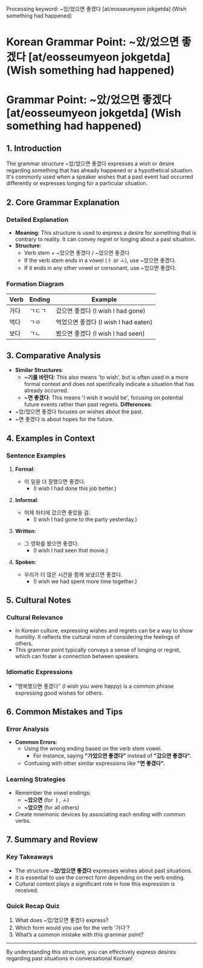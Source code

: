Processing keyword: ~았/었으면 좋겠다 [at/eosseumyeon jokgetda] (Wish something had happened)
# Korean Grammar Point: ~았/었으면 좋겠다 [at/eosseumyeon jokgetda] (Wish something had happened)
# Grammar Point: ~았/었으면 좋겠다 [at/eosseumyeon jokgetda] (Wish something had happened)
## 1. Introduction
The grammar structure ~았/었으면 좋겠다 expresses a wish or desire regarding something that has already happened or a hypothetical situation. It's commonly used when a speaker wishes that a past event had occurred differently or expresses longing for a particular situation.
## 2. Core Grammar Explanation
### Detailed Explanation
- **Meaning**: This structure is used to express a desire for something that is contrary to reality. It can convey regret or longing about a past situation.
- **Structure**:
    - Verb stem + ~았으면 좋겠다 / ~었으면 좋겠다
    - If the verb stem ends in a vowel (ㅏ or ㅗ), use ~았으면 좋겠다. 
    - If it ends in any other vowel or consonant, use ~었으면 좋겠다.
### Formation Diagram
| Verb | Ending | Example                    |
|------|--------|----------------------------|
| 가다 | ㄱㄷㄱ  | 갔으면 좋겠다 (I wish I had gone)    |
| 먹다 | ㄱㅇ  | 먹었으면 좋겠다 (I wish I had eaten) |
| 보다 | ㄱㄴ | 봤으면 좋겠다 (I wish I had seen)    |
## 3. Comparative Analysis
- **Similar Structures**:
    - **~기를 바란다**: This also means 'to wish', but is often used in a more formal context and does not specifically indicate a situation that has already occurred.
    - **~면 좋겠다**: This means 'I wish it would be', focusing on potential future events rather than past regrets.
**Differences**:
- ~았/었으면 좋겠다 focuses on wishes about the past.
- ~면 좋겠다 is about hopes for the future.
## 4. Examples in Context
### Sentence Examples
1. **Formal**: 
   - 이 일을 더 잘했으면 좋겠다. 
     - (I wish I had done this job better.)
   
2. **Informal**: 
   - 어제 파티에 갔으면 좋았을 걸.
     - (I wish I had gone to the party yesterday.)
3. **Written**: 
   - 그 영화를 봤으면 좋겠다.
     - (I wish I had seen that movie.)
4. **Spoken**: 
   - 우리가 더 많은 시간을 함께 보냈으면 좋겠다.
     - (I wish we had spent more time together.)
## 5. Cultural Notes
### Cultural Relevance
- In Korean culture, expressing wishes and regrets can be a way to show humility. It reflects the cultural norm of considering the feelings of others.
- This grammar point typically conveys a sense of longing or regret, which can foster a connection between speakers.
### Idiomatic Expressions
- "행복했으면 좋겠다" (I wish you were happy) is a common phrase expressing good wishes for others.
## 6. Common Mistakes and Tips
### Error Analysis
- **Common Errors**:
    - Using the wrong ending based on the verb stem vowel.
        - For instance, saying **"가었으면 좋겠다"** instead of **"갔으면 좋겠다".**
    - Confusing with other similar expressions like **"면 좋겠다".**
### Learning Strategies
- Remember the vowel endings:
    - **~았으면** (for ㅏ, ㅗ)
    - **~었으면** (for all others)
- Create mnemonic devices by associating each ending with common verbs.
## 7. Summary and Review
### Key Takeaways
- The structure **~았/었으면 좋겠다** expresses wishes about past situations.
- It is essential to use the correct form depending on the verb ending.
- Cultural context plays a significant role in how this expression is received.
### Quick Recap Quiz
1. What does ~았/었으면 좋겠다 express?
2. Which form would you use for the verb '가다'?
3. What’s a common mistake with this grammar point? 
---
By understanding this structure, you can effectively express desires regarding past situations in conversational Korean!
